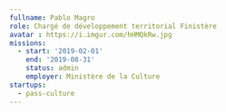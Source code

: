 ```yaml
---
fullname: Pablo Magro
role: Chargé de développement territorial Finistère
avatar : https://i.imgur.com/hHMQkRw.jpg
missions:
  - start: '2019-02-01'
    end: '2019-08-31'
    status: admin
    employer: Ministère de la Culture
startups:
  - pass-culture
---
```


